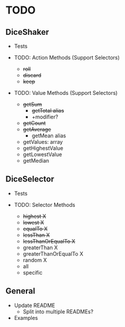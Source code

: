 # TODO

## DiceShaker

- Tests

- TODO: Action Methods (Support Selectors)
  - ~~roll~~
  - ~~discard~~
  - ~~keep~~

- TODO: Value Methods (Support Selectors)
  - ~~getSum~~
    - ~~getTotal alias~~
    - +modifier?
  - ~~getCount~~
  - ~~getAverage~~
    - getMean alias
  - getValues: array
  - getHighestValue
  - getLowestValue
  - getMedian

## DiceSelector

- Tests

- TODO: Selector Methods
  - ~~highest X~~
  - ~~lowest X~~
  - ~~equalTo X~~
  - ~~lessThan X~~
  - ~~lessThanOrEqualTo X~~
  - greaterThan X
  - greaterThanOrEqualTo X
  - random X
  - all
  - specific
  
## General

- Update README
  - Split into multiple READMEs?
- Examples